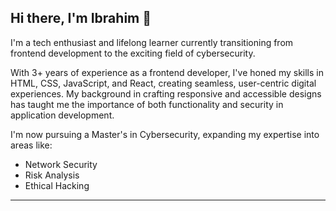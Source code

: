 ## Hi there, I'm Ibrahim 👋
I'm a tech enthusiast and lifelong learner currently transitioning from frontend development to the exciting field of cybersecurity.

With 3+ years of experience as a frontend developer, I've honed my skills in HTML, CSS, JavaScript, and React, creating seamless, user-centric digital experiences. My background in crafting responsive and accessible designs has taught me the importance of both functionality and security in application development.

I'm now pursuing a Master's in Cybersecurity, expanding my expertise into areas like:
- Network Security
- Risk Analysis
- Ethical Hacking
<!--
**Ibraheem590/Ibraheem590** is a ✨ _special_ ✨ repository because its `README.md` (this file) appears on your GitHub profile.

Here are some ideas to get you started:
-->
<!--
- 🔭 I’m currently working on ...
- 🌱 I’m currently learning ...
- 👯 I’m looking to collaborate on ...
- 🤔 I’m looking for help with ...
- 💬 Ask me about ...
- 📫 How to reach me: ...
- 😄 Pronouns: ...
- ⚡ Fun fact: ...
-->
---


